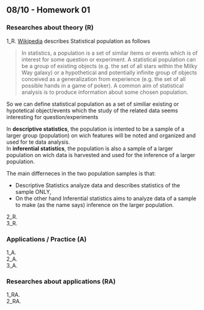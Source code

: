 ## 08/10 - Homework 01

### Researches about theory (R)
  1_R.
[Wikipedia](https://en.wikipedia.org/wiki/Statistical_population) describes Statistical population as follows
> In statistics, a population is a set of similar items or events which is of interest for some question or experiment. A statistical population can be a group of existing objects (e.g. the set of all stars within the Milky Way galaxy) or a hypothetical and potentially infinite group of objects conceived as a generalization from experience (e.g. the set of all possible hands in a game of poker). A common aim of statistical analysis is to produce information about some chosen population. 

So we can define statistical population as a set of similiar existing or hypotetical object/events which the study of the related data seems interesting for question/experiments

In **descriptive statistics**, the population is intented to be a sample of a larger group (population) on wich features will be noted and organized and used for te data analysis.  
In **inferential statistics**, the population is also a sample of a larger population on wich data is harvested and used for the inference of a larger population.  

The main differneces in the two population samples is that:  
  - Descriptive Statistics analyze data and describes statistics of the sample ONLY,  
  - On the other hand Inferential statistics aims to analyze data of a sample to make (as the name says) inference on the larger population.  
  
  2_R.  
  3_R.  

### Applications / Practice (A)
  1_A.  
  2_A.  
  3_A.  

### Researches about applications (RA)
  1_RA.  
  2_RA.  
